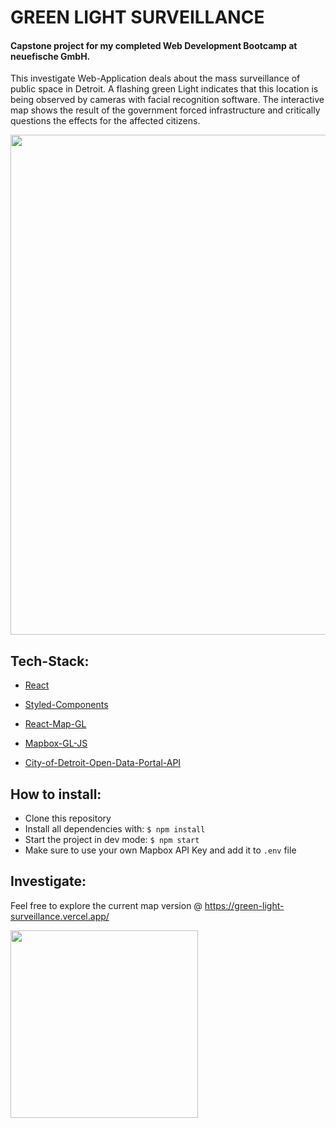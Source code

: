 # GREEN LIGHT SURVEILLANCE

#### Capstone project for my completed Web Development Bootcamp at neuefische GmbH.

This investigate Web-Application deals about the mass surveillance of public space in Detroit. A flashing green Light indicates that this location is being observed by cameras with facial recognition software. The interactive map shows the result of the government forced infrastructure and critically questions the effects for the affected citizens.

<img src="/Users/ricardobachmann/Desktop/hh-web-22-3/capstone-project/public/img/GreenLightSurveillance.png" width=800px>

## Tech-Stack:

- [React](https://beta.reactjs.org)
- [Styled-Components](https://styled-components.com/)
- [React-Map-GL](https://visgl.github.io/react-map-gl/)
- [Mapbox-GL-JS](https://www.mapbox.com/mapbox-gljs)

- [City-of-Detroit-Open-Data-Portal-API](https://services2.arcgis.com/qvkbeam7Wirps6zC/arcgis/rest/services/project_greenlight/FeatureServer/0/query?outFields=*&where=1%3D1&f=geojson)

## How to install:

- Clone this repository
- Install all dependencies with: `$ npm install`
- Start the project in dev mode: `$ npm start`
- Make sure to use your own Mapbox API Key and add it to `.env` file

## Investigate:

Feel free to explore the current map version @ https://green-light-surveillance.vercel.app/

<img src="/Users/ricardobachmann/Desktop/hh-web-22-3/capstone-project/public/img/Green-Light-Surveillance.gif" width=300px>
